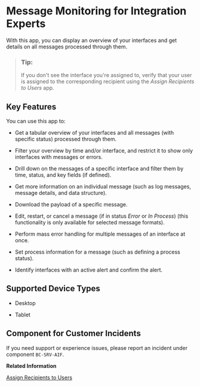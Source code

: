 <!-- loio69bf7dc7e2684e5a88104d5b71aa4b67 -->

# Message Monitoring for Integration Experts



With this app, you can display an overview of your interfaces and get details on all messages processed through them.



> ### Tip:  
> If you don't see the interface you're assigned to, verify that your user is assigned to the corresponding recipient using the *Assign Recipients to Users* app.



## Key Features

You can use this app to:



-   Get a tabular overview of your interfaces and all messages \(with specific status\) processed through them.

-   Filter your overview by time and/or interface, and restrict it to show only interfaces with messages or errors.

-   Drill down on the messages of a specific interface and filter them by time, status, and key fields \(if defined\).

-   Get more information on an individual message \(such as log messages, message details, and data structure\).

-   Download the payload of a specific message.

-   Edit, restart, or cancel a message \(if in status *Error* or *In Process*\) \(this functionality is only available for selected message formats\).

-   Perform mass error handling for multiple messages of an interface at once.

-   Set process information for a message \(such as defining a process status\).

-   Identify interfaces with an active alert and confirm the alert.




<a name="loio69bf7dc7e2684e5a88104d5b71aa4b67__supported_devices"/>

## Supported Device Types

-   Desktop

-   Tablet




<a name="loio69bf7dc7e2684e5a88104d5b71aa4b67__customer_component"/>

## Component for Customer Incidents

If you need support or experience issues, please report an incident under component `BC-SRV-AIF`.

**Related Information**  


[Assign Recipients to Users](assign-recipients-to-users-576fa8d.md)

